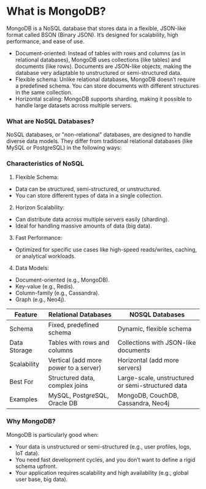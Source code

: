 # What is MongoDB?
MongoDB is a NoSQL database that stores data in a flexible, JSON-like format called BSON (Binary JSON). It’s designed for scalability, high performance, and ease of use.

- Document-oriented: Instead of tables with rows and columns (as in relational databases), MongoDB uses collections (like tables) and documents (like rows). Documents are JSON-like objects, making the database very adaptable to unstructured or semi-structured data.
- Flexible schema: Unlike relational databases, MongoDB doesn’t require a predefined schema. You can store documents with different structures in the same collection.
- Horizontal scaling: MongoDB supports sharding, making it possible to handle large datasets across multiple servers.

### What are NoSQL Databases?
NoSQL databases, or "non-relational" databases, are designed to handle diverse data models. They differ from traditional relational databases (like MySQL or PostgreSQL) in the following ways:

### Characteristics of NoSQL
1. Flexible Schema:
- Data can be structured, semi-structured, or unstructured.
- You can store different types of data in a single collection.

2. Horizon Scalability:
- Can distribute data across multiple servers easily (sharding).
- Ideal for handling massive amounts of data (big data).

3. Fast Performance:
- Optimized for specific use cases like high-speed reads/writes, caching, or analytical workloads.

4. Data Models:
- Document-oriented (e.g., MongoDB).
- Key-value (e.g., Redis).
- Column-family (e.g., Cassandra).
- Graph (e.g., Neo4j).

| Feature      | Relational Databases                  | NOSQL Databases                                   |
|--------------|---------------------------------------|---------------------------------------------------|
| Schema       | Fixed, predefined schema              | Dynamic, flexible schema                          |
| Data Storage | Tables with rows and columns          | Collections with JSON-like documents              |
| Scalability  | Vertical (add more power to a server) | Horizontal (add more servers)                     |
| Best For     | Structured data, complex joins        | Large-scale, unstructured or semi-structured data |
| Examples     | MySQL, PostgreSQL, Oracle DB          | MongoDB, CouchDB, Cassandra, Neo4j                |

### Why MongoDB?
MongoDB is particularly good when:

- Your data is unstructured or semi-structured (e.g., user profiles, logs, IoT data).
- You need fast development cycles, and you don’t want to define a rigid schema upfront.
- Your application requires scalability and high availability (e.g., global user base, big data).